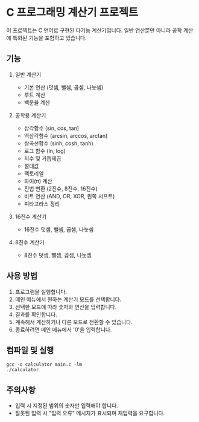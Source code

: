 # C 프로그래밍 계산기 프로젝트

이 프로젝트는 C 언어로 구현된 다기능 계산기입니다. 일반 연산뿐만 아니라 공학 계산에 특화된 기능을 포함하고 있습니다.

## 기능

1. 일반 계산기
   - 기본 연산 (덧셈, 뺄셈, 곱셈, 나눗셈)
   - 루트 계산
   - 백분율 계산

2. 공학용 계산기
   - 삼각함수 (sin, cos, tan)
   - 역삼각함수 (arcsin, arccos, arctan)
   - 쌍곡선함수 (sinh, cosh, tanh)
   - 로그 함수 (ln, log)
   - 지수 및 거듭제곱
   - 절대값
   - 팩토리얼
   - 파이(π) 계산
   - 진법 변환 (2진수, 8진수, 16진수)
   - 비트 연산 (AND, OR, XOR, 왼쪽 시프트)
   - 피타고라스 정리

3. 16진수 계산기
   - 16진수 덧셈, 뺄셈, 곱셈, 나눗셈

4. 8진수 계산기
   - 8진수 덧셈, 뺄셈, 곱셈, 나눗셈

## 사용 방법

1. 프로그램을 실행합니다.
2. 메인 메뉴에서 원하는 계산기 모드를 선택합니다.
3. 선택한 모드에 따라 숫자와 연산을 입력합니다.
4. 결과를 확인합니다.
5. 계속해서 계산하거나 다른 모드로 전환할 수 있습니다.
6. 종료하려면 메인 메뉴에서 '0'을 입력합니다.

## 컴파일 및 실행

```
gcc -o calculator main.c -lm
./calculator
```

## 주의사항

- 입력 시 지정된 범위의 숫자만 입력해야 합니다.
- 잘못된 입력 시 "입력 오류" 메시지가 표시되며 재입력을 요구합니다.
